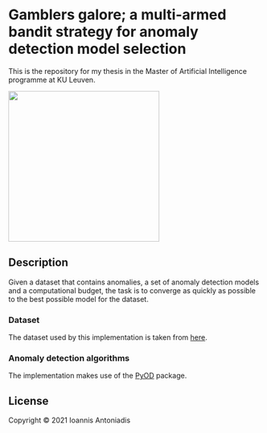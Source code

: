 # Gamblers galore; a multi-armed bandit strategy for anomaly detection model selection
This is the repository for my thesis in the Master of Artificial Intelligence programme at KU Leuven.

<img width="300" src="https://miro.medium.com/max/875/0*jFV1aQ88ZsXajRgO.png">

## Description
Given a dataset that contains anomalies, a set of anomaly detection models and a computational budget, the task is to converge as quickly as possible to the best possible model for the dataset.

### Dataset
The dataset used by this implementation is taken from [here](https://www.dbs.ifi.lmu.de/research/outlier-evaluation/DAMI/).

### Anomaly detection algorithms
The implementation makes use of the [PyOD](https://pyod.readthedocs.io/en/latest/index.html) package.

## License
Copyright © 2021 Ioannis Antoniadis
